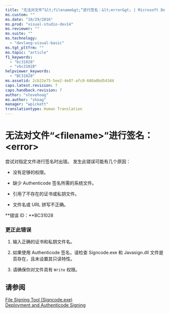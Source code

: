 ```yaml
---
title: "无法对文件“&lt;filename&gt;”进行签名：&lt;error&gt; | Microsoft Docs"
ms.custom: ""
ms.date: "10/29/2016"
ms.prod: "visual-studio-dev14"
ms.reviewer: ""
ms.suite: ""
ms.technology: 
  - "devlang-visual-basic"
ms.tgt_pltfrm: ""
ms.topic: "article"
f1_keywords: 
  - "bc31028"
  - "vbc31028"
helpviewer_keywords: 
  - "BC31028"
ms.assetid: 2cb22e75-5ee2-4e07-afc0-680a0bd543d4
caps.latest.revision: 7
caps.handback.revision: 7
author: "stevehoag"
ms.author: "shoag"
manager: "wpickett"
translationtype: Human Translation
---
```

# 无法对文件“&lt;filename&gt;”进行签名：&lt;error&gt;
尝试对指定文件进行签名时出错。 发生此错误可能有几个原因：  
  
-   没有足够的权限。  
  
-   缺少 Authenticode 签名所需的系统文件。  
  
-   引用了不存在的证书或私钥文件。  
  
-   文件名或 URL 拼写不正确。  
  
 **错误 ID：**BC31028  
  
### 更正此错误  
  
1.  输入正确的证书和私钥文件名。  
  
2.  如果使用 Authenticode 签名，请检查 Signcode.exe 和 Javasign.dll 文件是否存在，且未设置其只读特性。  
  
3.  请确保你对文件具有 `Write` 权限。  
  
## 请参阅  
 [File Signing Tool \(Signcode.exe\)](http://msdn.microsoft.com/zh-cn/2d299154-34ea-41ba-ad12-17075bb7e1db)   
 [Deployment and Authenticode Signing](http://msdn.microsoft.com/zh-cn/ecc3f059-da2e-445b-9b87-5b2978e2f8b2)